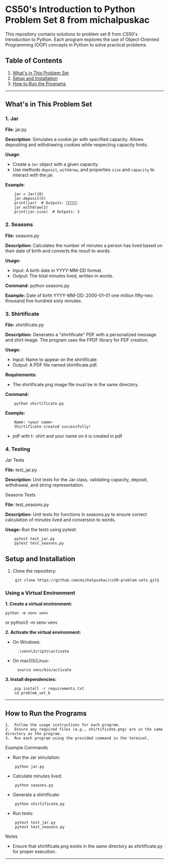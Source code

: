 # CS50's Introduction to Python Problem Set 8 from michalpuskac

This repository contains solutions to problem set 8 from CS50's Introduction to Python. Each program explores the use of Object-Oriented Programming (OOP) concepts in Python to solve practical problems.

## Table of Contents
1. [What's in This Problem Set](#whats-in-this-problem-set)
2. [Setup and Installation](#setup-and-installation)
3. [How to Run the Programs](#how-to-run-the-programs)

---

## What's in This Problem Set

### 1. **Jar**
**File**: jar.py

**Description**: Simulates a cookie jar with specified capacity. Allows depositing and withdrawing cookies while respecting capacity limits.

**Usage**:
 - Create a `Jar` object with a given capacity.
 - Use methods `deposit`, `withdraw`, and properties `size` and `capacity` to interact with the jar.

**Example**:

		jar = Jar(10)
		jar.deposit(5)
		print(jar)  # Outputs: 🍪🍪🍪🍪🍪
		jar.withdraw(2)
		print(jar.size)  # Outputs: 3

### 2. Seasons

**File:** seasons.py

**Description:** Calculates the number of minutes a person has lived based on their date of birth and converts the result to words.

**Usage:**
 - Input: A birth date in YYYY-MM-DD format.
 - Output: The total minutes lived, written in words.

**Command:**
		python seasons.py

**Example:**
		Date of birth YYYY-MM-DD: 2000-01-01
		one million fifty-two thousand five hundred sixty minutes.

### 3. Shirtificate

**File:** shirtificate.py

**Description:** Generates a “shirtificate” PDF with a personalized message and shirt image. The program uses the FPDF library for PDF creation.

**Usage:**
 - Input: Name to appear on the shirtificate.
 - Output: A PDF file named shirtificate.pdf.

**Requirements:**
 - The shirtificate.png image file must be in the same directory.

**Command:**

		python shirtificate.py

**Example:**

		Name: <your name>
		Shirtificate created successfully!
 - pdf with t- shirt and your name on it is created in pdf

### 4. Testing

Jar Tests

**File:** test_jar.py

**Description:** Unit tests for the Jar class, validating capacity, deposit, withdrawal, and string representation.

Seasons Tests

**File:** test_seasons.py

**Description:** Unit tests for functions in seasons.py to ensure correct calculation of minutes lived and conversion to words.

**Usage:**
Run the tests using pytest:

		pytest test_jar.py
		pytest test_seasons.py

## Setup and Installation

1. Clone the repository:

        git clone https://github.com/michalpuskac/cs50-problem-sets.git§

### Using a Virtual Environment

**1. Create a virtual environment:**

	python -m venv venv
or
	python3 -m venv venv

**2. Activate the virtual environment:**

- On Windows:

        .\venv\Scripts\activate

- On macOS/Linux:

        source venv/bin/activate

**3. Install dependencies:**

        pip install -r requirements.txt
        cd problem_set_6

---

## How to Run the Programs

	1.	Follow the usage instructions for each program.
	2.	Ensure any required files (e.g., shirtificate.png) are in the same directory as the program.
	3.	Run each program using the provided command in the terminal.

Example Commands

 - Run the Jar simulation:

		python jar.py

 - Calculate minutes lived:

		python seasons.py

 - Generate a shirtificate:

		python shirtificate.py

 - Run tests:

		pytest test_jar.py
		pytest test_seasons.py

Notes

 - Ensure that shirtificate.png exists in the same directory as shirtificate.py for proper execution.

 ---